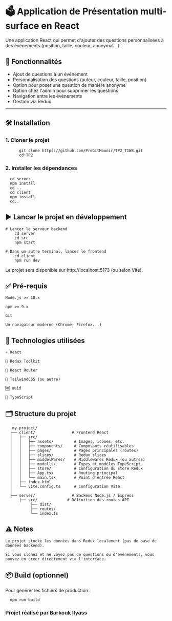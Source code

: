 # 🗳️ Application de Présentation multi-surface en React

Une application React qui permet d'ajouter des questions personnalisées à des événements (position, taille, couleur, anonymat...).

## 🚀 Fonctionnalités

- Ajout de questions à un événement
- Personnalisation des questions (auteur, couleur, taille, position)
- Option pour poser une question de manière anonyme
- Option chez l'admin pour supprimer les questions
- Navigation entre les événements
- Gestion via Redux

---

## 🛠️ Installation

### 1. Cloner le projet

          git clone https://github.com/ProGitMounir/TP2_TIW8.git
          cd TP2

### 2. Installer les dépendances
      cd server
      npm install
      cd ..
      cd client
      npm install
      cd..

## ▶️ Lancer le projet en développement
    # Lancer le serveur backend
        cd server
        cd src
        npm start   

    # Dans un autre terminal, lancer le frontend
        cd client
        npm run dev

Le projet sera disponible sur http://localhost:5173 (ou selon Vite).

## ✅ Pré-requis

    Node.js >= 18.x

    npm >= 9.x

    Git

    Un navigateur moderne (Chrome, Firefox...)

## 🧪 Technologies utilisées

    ⚛️ React

    🧰 Redux Toolkit

    🔁 React Router

    🎨 TailwindCSS (ou autre)

    🆔 uuid

    🧪 TypeScript

## 🗂️ Structure du projet
       my-project/
      ├── client/                # Frontend React
      │   ├── src/
      │   │   ├── assets/         # Images, icônes, etc.
      │   │   ├── components/     # Composants réutilisables
      │   │   ├── pages/          # Pages principales (routes)
      │   │   ├── slices/         # Redux slices
      │   │   ├── middelWares/    # Middlewares Redux (ou autres)
      │   │   ├── modells/        # Types et modèles TypeScript
      │   │   ├── store/          # Configuration du store Redux
      │   │   ├── App.tsx         # Routing principal
      │   │   └── main.tsx        # Point d'entrée React
      │   ├── index.html
      │   └── vite.config.ts      # Configuration Vite
      │
      ├── server/                # Backend Node.js / Express
          ├── src/             # Définition des routes API
               ├── dist/ 
               ├── routes/ 
               └── index.ts            
    

## ⚠️ Notes

    Le projet stocke les données dans Redux localement (pas de base de données backend).

    Si vous clonez et ne voyez pas de questions ou d'événements, vous pouvez en créer directement via l'interface.

## 📦 Build (optionnel)

Pour générer les fichiers de production :

      npm run build

### Projet réalisé par Barkouk Ilyass


